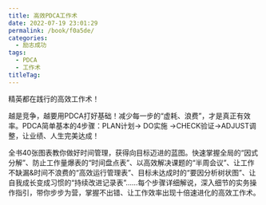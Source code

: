```yaml
---
title: 高效PDCA工作术
date: 2022-07-19 23:01:29
permalink: /book/f0a5de/
categories:
  - 励志成功
tags:
  - PDCA
  - 工作术
titleTag: 
---
```


精英都在践行的高效工作术！

越是竞争，越要用PDCA打好基础！减少每一步的“虚耗、浪费”，才是真正有效率。PDCA简单基本的4步骤：PLAN计划→ DO实施 →CHECK验证→ADJUST调整，让业绩、人生完美达成！

全书40张图表教你做好时间管理，获得向目标迈进的蓝图。快速掌握全局的“因式分解”、防止工作量爆表的“时间盘点表”、以高效解决课题的“半周会议”、让工作不缺漏&时间不浪费的“高效运行管理表”、目标未达成时的“要因分析树状图”、让自我成长变成习惯的“持续改进记录表”……每个步骤详细解说，深入细节的实务操作指引，带你步步为营，掌握不出错、让工作效率出现十倍速进化的高效工作术。

<!-- more -->

<BookShelf
album="https://cdn.staticaly.com/gh/jonsam-ng/image-hosting@master/oxygen-space/image.1bdphx5syr28.png"
:pages="217"
link="https://www.aliyundrive.com/s/XvUoyeqtUmx"
douban="https://book.douban.com/subject/30166808/"
author="（日）富田和成"
publisher="湖南文艺出版社"
intro="全书40张图表教你做好时间管理，获得向目标迈进的蓝图。快速掌握全局的“因式分解”、防止工作量爆表的“时间盘点表”、以高效解决课题的“半周会议”、让工作不缺漏&时间不浪费的“高效运行管理表”、目标未达成时的“要因分析树状图”、让自我成长变成习惯的“持续改进记录表”……每个步骤详细解说，深入细节的实务操作指引，带你步步为营，掌握不出错、让工作效率出现十倍速进化的高效工作术。"
lang="中文"
/>
